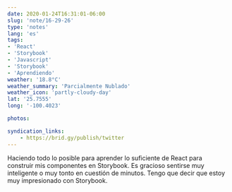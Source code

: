 ```yaml
---
date: 2020-01-24T16:31:01-06:00
slug: 'note/16-29-26'
type: 'notes'
lang: 'es'
tags:
- 'React'
- 'Storybook'
- 'Javascript'
- 'Storybook'
- 'Aprendiendo'
weather: '18.8°C'
weather_summary: 'Parcialmente Nublado'
weather_icon: 'partly-cloudy-day'
lat: '25.7555'
long: '-100.4023'

photos:

syndication_links:
    - https://brid.gy/publish/twitter
---
```

Haciendo todo lo posible para aprender lo suficiente de React para construir mis componentes en Storybook. Es gracioso sentirse muy inteligente o muy tonto en cuestión de minutos. Tengo que decir que estoy muy impresionado con Storybook.

    